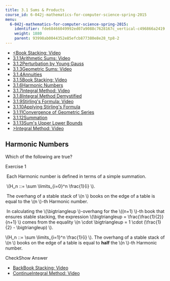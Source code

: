 ```yaml
---
title: 3.1 Sums & Products
course_id: 6-042j-mathematics-for-computer-science-spring-2015
menu:
  6-042j-mathematics-for-computer-science-spring-2015:
    identifier: fde68466049992ed07a9088c7628167c_vertical-c496866a2419
    weight: 1880
    parent: 93998ab0044352e85efcb877380e8e28_tp8-2
---
```

*   [<Book Stacking: Video](/courses/electrical-engineering-and-computer-science/6-042j-mathematics-for-computer-science-spring-2015/counting/tp8-2/vertical-d3f74a0ca5a8)
*   [3.1.1Arithmetic Sums: Video](/courses/electrical-engineering-and-computer-science/6-042j-mathematics-for-computer-science-spring-2015/counting/tp8-2)
*   [3.1.2Perturbation by Young Gauss](/courses/electrical-engineering-and-computer-science/6-042j-mathematics-for-computer-science-spring-2015/counting/tp8-2/vertical-56598c481e1a)
*   [3.1.3Geometric Sums: Video](/courses/electrical-engineering-and-computer-science/6-042j-mathematics-for-computer-science-spring-2015/counting/tp8-2/vertical-46a80f3884d6)
*   [3.1.4Annuities](/courses/electrical-engineering-and-computer-science/6-042j-mathematics-for-computer-science-spring-2015/counting/tp8-2/vertical-7019fdda010c)
*   [3.1.5Book Stacking: Video](/courses/electrical-engineering-and-computer-science/6-042j-mathematics-for-computer-science-spring-2015/counting/tp8-2/vertical-d3f74a0ca5a8)
*   [3.1.6Harmonic Numbers](/courses/electrical-engineering-and-computer-science/6-042j-mathematics-for-computer-science-spring-2015/counting/tp8-2/vertical-c496866a2419)
*   [3.1.7Integral Method: Video](/courses/electrical-engineering-and-computer-science/6-042j-mathematics-for-computer-science-spring-2015/counting/tp8-2/vertical-65e8069d3ac4)
*   [3.1.8Integral Method Demystified](/courses/electrical-engineering-and-computer-science/6-042j-mathematics-for-computer-science-spring-2015/counting/tp8-2/vertical-efaab47d6b5a)
*   [3.1.9Stirling's Formula: Video](/courses/electrical-engineering-and-computer-science/6-042j-mathematics-for-computer-science-spring-2015/counting/tp8-2/vertical-356e14210c43)
*   [3.1.10Applying Stirling's Formula](/courses/electrical-engineering-and-computer-science/6-042j-mathematics-for-computer-science-spring-2015/counting/tp8-2/vertical-109177f07958)
*   [3.1.11Convergence of Geometric Series](/courses/electrical-engineering-and-computer-science/6-042j-mathematics-for-computer-science-spring-2015/counting/tp8-2/convergence-of-geometric-series)
*   [3.1.12Summation](/courses/electrical-engineering-and-computer-science/6-042j-mathematics-for-computer-science-spring-2015/counting/tp8-2/vertical-a64ff304ccd5)
*   [3.1.13Sum's Upper Lower Bounds](/courses/electrical-engineering-and-computer-science/6-042j-mathematics-for-computer-science-spring-2015/counting/tp8-2/vertical-9f131aae203e)
*   [\>Integral Method: Video](/courses/electrical-engineering-and-computer-science/6-042j-mathematics-for-computer-science-spring-2015/counting/tp8-2/vertical-65e8069d3ac4)

Harmonic Numbers
----------------

  

Which of the following are true?

Exercise 1

&nbsp;Each Harmonic number is defined in terms of a simple summation.&nbsp;

&nbsp;\\(H\_n ::= \\sum \\limits\_{i=0}^n \\frac{1}{i} \\).&nbsp;

&nbsp;The overhang of a stable stack of \\(n \\) books on the edge of a table is equal to the \\(n \\)-th Harmonic number.&nbsp;

&nbsp;In calculating the \\(\\bigtriangleup \\)-overhang for the \\((n+1) \\)-th book that ensures stable stacking, the expression \\(\\bigtriangleup = \\frac{\\frac{1}{2}}{n+1} \\) comes from the equality \\(n \\cdot \\bigtriangleup = 1 \\cdot (\\frac{1}{2} - \\bigtriangleup) \\). &nbsp;

\\(H\_n ::= \\sum \\limits\_{i=1}^n \\frac{1}{i} \\). The overhang of a stable stack of \\(n \\) books on the edge of a table is equal to **half** the \\(n \\)-th Harmonic number.

CheckShow Answer

*   [BackBook Stacking: Video](/courses/electrical-engineering-and-computer-science/6-042j-mathematics-for-computer-science-spring-2015/counting/tp8-2/vertical-d3f74a0ca5a8)
*   [ContinueIntegral Method: Video](/courses/electrical-engineering-and-computer-science/6-042j-mathematics-for-computer-science-spring-2015/counting/tp8-2/vertical-65e8069d3ac4)